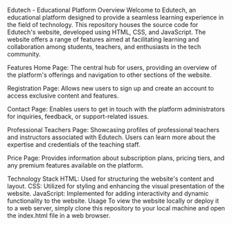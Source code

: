 Edutech - Educational Platform
Overview
Welcome to Edutech, an educational platform designed to provide a seamless learning experience in the field of technology. This repository houses the source code for Edutech's website, developed using HTML, CSS, and JavaScript. The website offers a range of features aimed at facilitating learning and collaboration among students, teachers, and enthusiasts in the tech community.

Features
Home Page: The central hub for users, providing an overview of the platform's offerings and navigation to other sections of the website.

Registration Page: Allows new users to sign up and create an account to access exclusive content and features.

Contact Page: Enables users to get in touch with the platform administrators for inquiries, feedback, or support-related issues.

Professional Teachers Page: Showcasing profiles of professional teachers and instructors associated with Edutech. Users can learn more about the expertise and credentials of the teaching staff.

Price Page: Provides information about subscription plans, pricing tiers, and any premium features available on the platform.

Technology Stack
HTML: Used for structuring the website's content and layout.
CSS: Utilized for styling and enhancing the visual presentation of the website.
JavaScript: Implemented for adding interactivity and dynamic functionality to the website.
Usage
To view the website locally or deploy it to a web server, simply clone this repository to your local machine and open the index.html file in a web browser.


